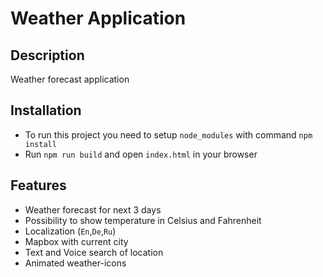 # Weather Application

## Description

Weather forecast application

## Installation

- To run this project you need to setup `node_modules` with command `npm install`
- Run `npm run build` and open `index.html` in your browser

## Features

- Weather forecast for next 3 days
- Possibility to show temperature in Celsius and Fahrenheit
- Localization (`En`,`De`,`Ru`)
- Mapbox with current city
- Text and Voice search of location
- Animated weather-icons
